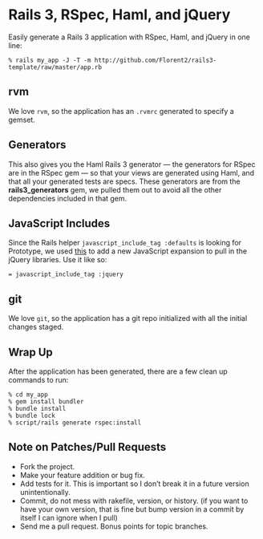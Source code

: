 Rails 3, RSpec, Haml, and jQuery
==============================================

Easily generate a Rails 3 application with RSpec, Haml, and
jQuery in one line:

    % rails my_app -J -T -m http://github.com/Florent2/rails3-template/raw/master/app.rb

rvm
---

We love `rvm`, so the application has an `.rvmrc` generated to specify a gemset.

Generators
----------

This also gives you the  Haml Rails 3 generator &mdash; the
generators for RSpec are in the RSpec gem &mdash; so that your 
views are generated using Haml, and that all your generated
tests are specs. These generators are from the **rails3_generators** gem, we
pulled them out to avoid all the other dependencies included in that gem.

JavaScript Includes
-------------------

Since the Rails helper `javascript_include_tag :defaults` is looking for
Prototype, we used [this](http://flow.handle.it/past/2010/2/9/jquery_in_rails)
to add a new JavaScript expansion to pull in the jQuery libraries. Use it like
so:

    = javascript_include_tag :jquery

git
---

We love `git`, so the application has a git repo initialized with all the initial changes staged.

Wrap Up
-------

After the application has been generated, there are a few clean up commands to run:

    % cd my_app
    % gem install bundler
    % bundle install
    % bundle lock
    % script/rails generate rspec:install


Note on Patches/Pull Requests
-----------------------------

* Fork the project.
* Make your feature addition or bug fix.
* Add tests for it. This is important so I don’t break it in a future version
  unintentionally.
* Commit, do not mess with rakefile, version, or history.  (if you want to have
  your own version, that is fine but bump version in a commit by itself I can
  ignore when I pull)
* Send me a pull request. Bonus points for topic branches.
